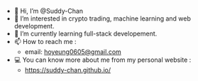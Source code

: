 - 👋 Hi, I’m @Suddy-Chan
- 👀 I’m interested in crypto trading, machine learning and web development.
- 🌱 I’m currently learning full-stack developement.
- 📫 How to reach me :
    - email: hoyeung0605@gmail.com
- 💻 You can know more about me from my personal website :
    - https://suddy-chan.github.io/

<!---
Suddy-Chan/Suddy-Chan is a ✨ special ✨ repository because its `README.md` (this file) appears on your GitHub profile.
You can click the Preview link to take a look at your changes.
--->
